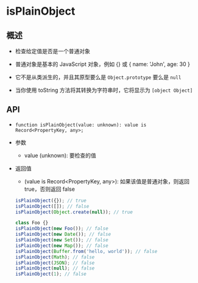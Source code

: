 # isPlainObject

## 概述

+ 检查给定值是否是一个普通对象

+ 普通对象是基本的 JavaScript 对象，例如 {} 或 { name: 'John', age: 30 }
+ 它不是从类派生的，并且其原型要么是 `Object.prototype` 要么是 `null`
+ 当你使用 toString 方法将其转换为字符串时，它将显示为 `[object Object]`

## API

+ `function isPlainObject(value: unknown): value is Record<PropertyKey, any>;`

+ 参数

  + value (unknown): 要检查的值

+ 返回值

  + (value is Record<PropertyKey, any>): 如果该值是普通对象，则返回 true，否则返回 false

  ```js
  isPlainObject({}); // true
  isPlainObject([]); // false
  isPlainObject(Object.create(null)); // true

  class Foo {}
  isPlainObject(new Foo()); // false
  isPlainObject(new Date()); // false
  isPlainObject(new Set()); // false
  isPlainObject(new Map()); // false
  isPlainObject(Buffer.from('hello, world')); // false
  isPlainObject(Math); // false
  isPlainObject(JSON); // false
  isPlainObject(null); // false
  isPlainObject(1); // false
  ```
